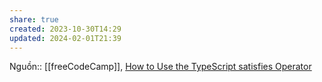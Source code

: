 ```yaml
---
share: true
created: 2023-10-30T14:29
updated: 2024-02-01T21:39
---
```

Nguồn:: [[freeCodeCamp]], [How to Use the TypeScript satisfies Operator](https://www.freecodecamp.org/news/typescript-satisfies-operator/)